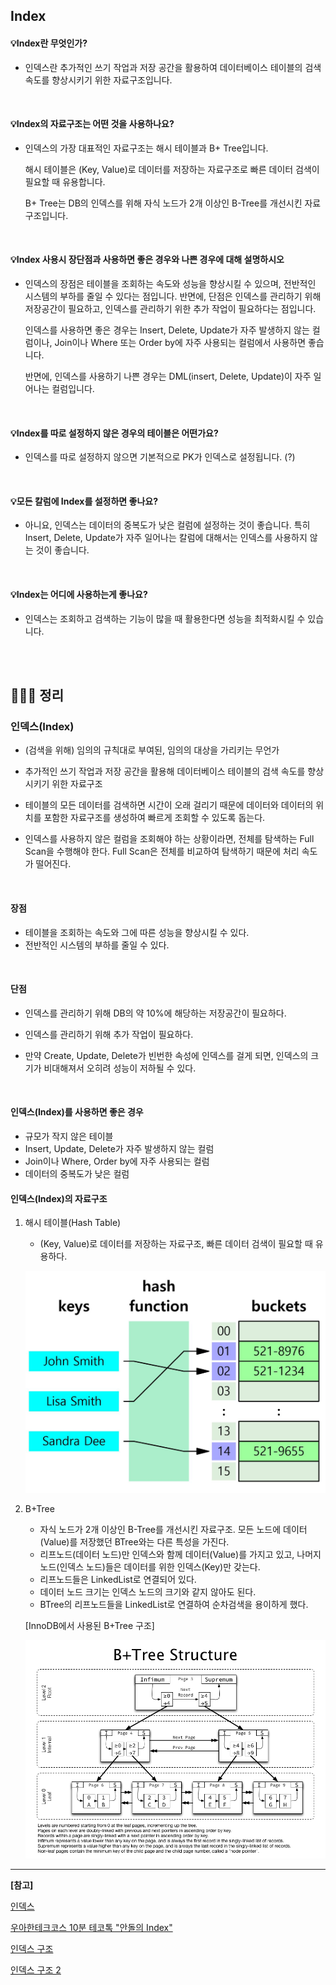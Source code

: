 ## Index

#### 💡Index란 무엇인가?

- 인덱스란 추가적인 쓰기 작업과 저장 공간을 활용하여 데이터베이스 테이블의 검색 속도를 향상시키기 위한 자료구조입니다.

<br>

#### 💡Index의 자료구조는 어떤 것을 사용하나요?

- 인덱스의 가장 대표적인 자료구조는 해시 테이블과 B+ Tree입니다.

  해시 테이블은 (Key, Value)로 데이터를 저장하는 자료구조로 빠른 데이터 검색이 필요할 때 유용합니다.

  B+ Tree는 DB의 인덱스를 위해 자식 노드가 2개 이상인 B-Tree를 개선시킨 자료구조입니다.

<br>

#### 💡Index 사용시 장단점과 사용하면 좋은 경우와 나쁜 경우에 대해 설명하시오

- 인덱스의 장점은 테이블을 조회하는 속도와 성능을 향상시킬 수 있으며, 전반적인 시스템의 부하를 줄일 수 있다는 점입니다. 반면에, 단점은 인덱스를 관리하기 위해 저장공간이 필요하고, 인덱스를 관리하기 위한 추가 작업이 필요하다는 점입니다.

  인덱스를 사용하면 좋은 경우는 Insert, Delete, Update가 자주 발생하지 않는 컬럼이나, Join이나 Where 또는 Order by에 자주 사용되는 컬럼에서 사용하면 좋습니다.

  반면에, 인덱스를 사용하기 나쁜 경우는 DML(insert, Delete, Update)이 자주 일어나는 컬럼입니다.

<br>

#### 💡Index를 따로 설정하지 않은 경우의 테이블은 어떤가요?

- 인덱스를 따로 설정하지 않으면 기본적으로 PK가 인덱스로 설정됩니다. (?)

<br>

#### 💡모든 칼럼에 Index를 설정하면 좋나요?

- 아니요, 인덱스는 데이터의 중복도가 낮은 컬럼에 설정하는 것이 좋습니다. 특히 Insert, Delete, Update가 자주 일어나는 칼럼에 대해서는 인덱스를 사용하지 않는 것이 좋습니다.

<br>

#### 💡Index는 어디에 사용하는게 좋나요?

- 인덱스는 조회하고 검색하는 기능이 많을 때 활용한다면 성능을 최적화시킬 수 있습니다.

<br>

<br>

## 🏃🏻‍♀️ 정리

### 인덱스(Index)

- (검색을 위해) 임의의 규칙대로 부여된, 임의의 대상을 가리키는 무언가
- 추가적인 쓰기 작업과 저장 공간을 활용해 데이터베이스 테이블의 검색 속도를 향상시키기 위한 자료구조

- 테이블의 모든 데이터를 검색하면 시간이 오래 걸리기 때문에 데이터와 데이터의 위치를 포함한 자료구조를 생성하여 빠르게 조회할 수 있도록 돕는다.

- 인덱스를 사용하지 않은 컬럼을 조회해야 하는 상황이라면, 전체를 탐색하는 Full Scan을 수행해야 한다. Full Scan은 전체를 비교하여 탐색하기 때문에 처리 속도가 떨어진다.

<br>

#### 장점

- 테이블을 조회하는 속도와 그에 따른 성능을 향상시킬 수 있다.
- 전반적인 시스템의 부하를 줄일 수 있다.

<br>

#### 단점

- 인덱스를 관리하기 위해 DB의 약 10%에 해당하는 저장공간이 필요하다.
- 인덱스를 관리하기 위해 추가 작업이 필요하다.

- 만약 Create, Update, Delete가 빈번한 속성에 인덱스를 걸게 되면, 인덱스의 크기가 비대해져서 오히려 성능이 저하될 수 있다.

<br>

#### 인덱스(Index)를 사용하면 좋은 경우

- 규모가 작지 않은 테이블
- Insert, Update, Delete가 자주 발생하지 않는 컬럼
- Join이나 Where, Order by에 자주 사용되는 컬럼
- 데이터의 중복도가 낮은 컬럼



#### 인덱스(Index)의 자료구조

1. 해시 테이블(Hash Table)

   - (Key, Value)로 데이터를 저장하는 자료구조, 빠른 데이터 검색이 필요할 때 유용하다.

   ![Index_hash_table](./src/Index_hash_table.jpeg)

2. B+Tree

   - 자식 노드가 2개 이상인 B-Tree를 개선시킨 자료구조. 모든 노드에 데이터(Value)를 저장했던 BTree와는 다른 특성을 가진다.
   - 리프노드(데이터 노드)만 인덱스와 함께 데이터(Value)를 가지고 있고, 나머지 노드(인덱스 노드)들은 데이터를 위한 인덱스(Key)만 갖는다.
   - 리프노드들은 LinkedList로 연결되어 있다.
   - 데이터 노드 크기는 인덱스 노드의 크기와 같지 않아도 된다.
   - BTree의 리프노드들을 LinkedList로 연결하여 순차검색을 용이하게 했다.

   [InnoDB에서 사용된 B+Tree 구조]

   ![Index_B+Tree](./src/Index_B+Tree.png)



---

**[참고]**

[인덱스](https://mangkyu.tistory.com/96)

[우아한테크코스 10분 테코톡 "안돌의 Index"](https://youtu.be/NkZ6r6z2pBg)

[인덱스 구조](https://beelee.tistory.com/37)

[인덱스 구조 2](https://junhyunny.github.io/information/data-structure/db-index-data-structure/)